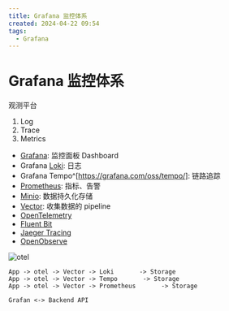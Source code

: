 ```yaml
---
title: Grafana 监控体系
created: 2024-04-22 09:54
tags:
  - Grafana
---
```


<!-- markdownlint-disable MD025 -->

# Grafana 监控体系

观测平台

1. Log
2. Trace
3. Metrics

- [Grafana](grafana.md): 监控面板 Dashboard
- Grafana [Loki](loki.md): 日志
- Grafana Tempo^[https://grafana.com/oss/tempo/]: 链路追踪
- [Prometheus](prometheus.md): 指标、告警
- [Minio](../../Database/Minio/minio.md): 数据持久化存储
- [Vector](vector.md): 收集数据的 pipeline
- [OpenTelemetry](https://opentelemetry.io)
- [Fluent Bit](https://docs.fluentbit.io/manual)
- [Jaeger Tracing](https://www.jaegertracing.io/docs/1.46/)
- [OpenObserve](https://openobserve.ai/docs/)

![otel](https://opentelemetry.io/img/otel-diagram.svg)

```text
App -> otel -> Vector -> Loki       -> Storage
App -> otel -> Vector -> Tempo       -> Storage
App -> otel -> Vector -> Prometheus       -> Storage

Grafan <-> Backend API
```
